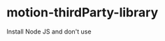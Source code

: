 # motion-thirdParty-library

Install Node JS and don't use <script> for third parties on your HTML

<img width="398" alt="Screenshot 2025-03-18 at 11 29 52 AM" src="https://github.com/user-attachments/assets/69265c2e-3667-4bbc-9de1-d71ef1ac0c1c" />
